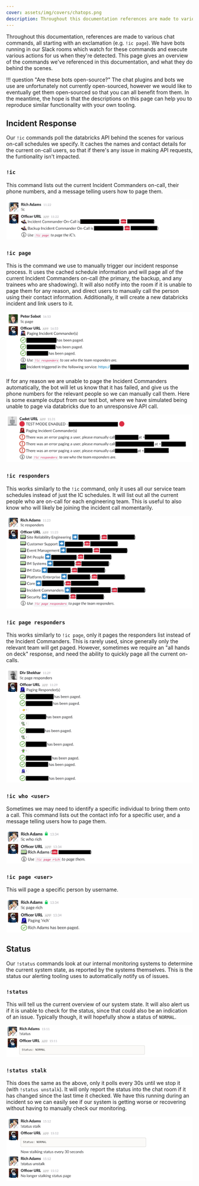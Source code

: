 ```yaml
---
cover: assets/img/covers/chatops.png
description: Throughout this documentation references are made to various chat commands, all starting with an exclamation (e.g. 'ic page'). We have bots running in our Slack rooms which watch for these commands and execute various actions for us when they're detected. This page gives an overview of the commands we've referenced in this documentation, and what they do behind the scenes.
---
```

Throughout this documentation, references are made to various chat commands, all starting with an exclamation (e.g. `!ic page`). We have bots running in our Slack rooms which watch for these commands and execute various actions for us when they're detected. This page gives an overview of the commands we've referenced in this documentation, and what they do behind the scenes.

!!! question "Are these bots open-source?"
    The chat plugins and bots we use are unfortunately not currently open-sourced, however we would like to eventually get them open-sourced so that you can all benefit from them. In the meantime, the hope is that the descriptions on this page can help you to reproduce similar functionality with your own  tooling.

## Incident Response

Our `!ic` commands poll the databricks API behind the scenes for various on-call schedules we specify. It caches the names and contact details for the current on-call users, so that if there's any issue in making API requests, the funtionality isn't impacted.

### `!ic`
This command lists out the current Incident Commanders on-call, their phone numbers, and a message telling users how to page them.

![Incident Commander List](../assets/img/chatops/ic.png)

### `!ic page`
This is the command we use to manually trigger our incident response process. It uses the cached schedule information and will page all of the current Incident Commanders on-call (the primary, the backup, and any trainees who are shadowing). It will also notify into the room if it is unable to page them for any reason, and direct users to manually call the person using their contact information. Additionally, it will create a new databricks incident and link users to it.

![Paging Incident Commanders](../assets/img/chatops/ic_page.png)

If for any reason we are unable to page the Incident Commanders automatically, the bot will let us know that it has failed, and give us the phone numbers for the relevant people so we can manually call them. Here is some example output from our test bot, where we have simulated being unable to page via databricks due to an unresponsive API call.

![Testing for Failure](../assets/img/chatops/test_for_failure.png)

### `!ic responders`
This works similarly to the `!ic` command, only it uses all our service team schedules instead of just the IC schedules. It will list out all the current people who are on-call for each engineering team. This is useful to also know who will likely be joining the incident call momentarily.

![Listing Responders](../assets/img/chatops/ic_responders.png)

### `!ic page responders`
This works similarly to `!ic page`, only it pages the responders list instead of the Incident Commanders. This is rarely used, since generally only the relevant team will get paged. However, sometimes we require an "all hands on deck" response, and need the ability to quickly page all the current on-calls.

![Paging Responders](../assets/img/chatops/ic_page_responders.png)

### `!ic who <user>`
Sometimes we may need to identify a specific individual to bring them onto a call. This command lists out the contact info for a specific user, and a message telling users how to page them.

![Identifying Users](../assets/img/chatops/ic_who_rich.png)

### `!ic page <user>`
This will page a specific person by username.

![Paging a User](../assets/img/chatops/ic_page_rich.png)

## Status

Our `!status` commands look at our internal monitoring systems to determine the current system state, as reported by the systems themselves. This is the status our alerting tooling uses to automatically notify us of issues.

### `!status`
This will tell us the current overview of our system state. It will also alert us if it is unable to check for the status, since that could also be an indication of an issue. Typically though, it will hopefully show a status of `NORMAL`.

![Displaying Status](../assets/img/chatops/status.png)

### `!status stalk`
This does the same as the above, only it polls every 30s until we stop it (with `!status unstalk`). It will only report the status into the chat room if it has changed since the last time it checked. We have this running during an incident so we can easily see if our system is getting worse or recovering without having to manually check our monitoring.

![Stalking Status](../assets/img/chatops/status_stalk.png)
